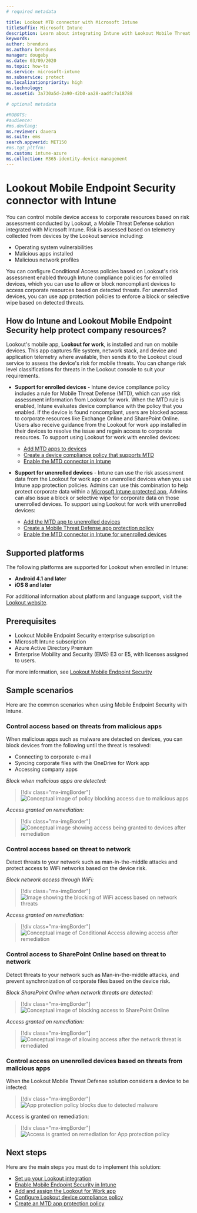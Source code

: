 ```yaml
---
# required metadata

title: Lookout MTD connector with Microsoft Intune
titleSuffix: Microsoft Intune
description: Learn about integrating Intune with Lookout Mobile Threat Defense (MTD) to control mobile device access to your corporate resources.
keywords:
author: brenduns
ms.author: brenduns
manager: dougeby
ms.date: 03/09/2020
ms.topic: how-to
ms.service: microsoft-intune
ms.subservice: protect
ms.localizationpriority: high
ms.technology:
ms.assetid: 3a730a5d-2a90-42b0-aa28-aadfc7a18788

# optional metadata

#ROBOTS:
#audience:
#ms.devlang:
ms.reviewer: davera
ms.suite: ems
search.appverid: MET150
#ms.tgt_pltfrm:
ms.custom: intune-azure
ms.collection: M365-identity-device-management
---
```


# Lookout Mobile Endpoint Security connector with Intune

You can control mobile device access to corporate resources based on risk assessment conducted by Lookout, a Mobile Threat Defense solution integrated with Microsoft Intune. Risk is assessed based on telemetry collected from devices by the Lookout service including:
- Operating system vulnerabilities
- Malicious apps installed
- Malicious network profiles

You can configure Conditional Access policies based on Lookout's risk assessment enabled through Intune compliance policies for enrolled devices, which you can use to allow or block noncompliant devices to access corporate resources based on detected threats. For unenrolled devices, you can use app protection policies to enforce a block or selective wipe based on detected threats.

## How do Intune and Lookout Mobile Endpoint Security help protect company resources?

Lookout's mobile app, **Lookout for work**, is installed and run on mobile devices. This app captures file system, network stack, and device and application telemetry where available, then sends it to the Lookout cloud service to assess the device's risk for mobile threats. You can change risk level classifications for threats in the Lookout console to suit your requirements.

- **Support for enrolled devices** - Intune device compliance policy includes a rule for Mobile Threat Defense (MTD), which can use risk assessment information from Lookout for work. When the MTD rule is enabled, Intune evaluates device compliance with the policy that you enabled. If the device is found noncompliant, users are blocked access to corporate resources like Exchange Online and SharePoint Online. Users also receive guidance from the Lookout for work app installed in their devices to resolve the issue and regain access to corporate resources. To support using Lookout for work with enrolled devices:
  - [Add MTD apps to devices](../protect/mtd-apps-ios-app-configuration-policy-add-assign.md)
  - [Create a device compliance policy that supports MTD](../protect/mtd-device-compliance-policy-create.md)
  - [Enable the MTD connector in Intune](../protect/mtd-connector-enable.md)

- **Support for unenrolled devices** - Intune can use the risk assessment data from the Lookout for work app on unenrolled devices when you use Intune app protection policies. Admins can use this combination to help protect corporate data within a [Microsoft Intune protected app](../apps/apps-supported-intune-apps.md), Admins can also issue a block or selective wipe for corporate data on those unenrolled devices. To support using Lookout for work with unenrolled devices:
  - [Add the MTD app to unenrolled devices](../protect/mtd-add-apps-unenrolled-devices.md)
  - [Create a Mobile Threat Defense app protection policy](../protect/mtd-app-protection-policy.md)
  - [Enable the MTD connector in Intune for unenrolled devices](../protect/mtd-enable-unenrolled-devices.md)

## Supported platforms

The following platforms are supported for Lookout when enrolled in Intune:

- **Android 4.1 and later**  
- **iOS 8 and later**  

For additional information about platform and language support, visit the [Lookout website](https://personal.support.lookout.com/hc/articles/114094140253).  

## Prerequisites

- Lookout Mobile Endpoint Security enterprise subscription  
- Microsoft Intune subscription
- Azure Active Directory Premium
- Enterprise Mobility and Security (EMS) E3 or E5, with licenses assigned to users.  

For more information, see [Lookout Mobile Endpoint Security](https://www.lookout.com/products/mobile-endpoint-security)

## Sample scenarios

Here are the common scenarios when using Mobile Endpoint Security with Intune.

### Control access based on threats from malicious apps

When malicious apps such as malware are detected on devices, you can block devices from the following until the threat is resolved:

- Connecting to corporate e-mail
- Syncing corporate files with the OneDrive for Work app
- Accessing company apps

*Block when malicious apps are detected:*

> [!div class="mx-imgBorder"]
> ![Conceptual image of policy blocking access due to malicious apps](./media/lookout-mobile-threat-defense-connector/malicious-apps-blocked.png)

*Access granted on remediation:*

> [!div class="mx-imgBorder"]
> ![Conceptual image showing access being granted to devices after remediation](./media/lookout-mobile-threat-defense-connector/malicious-apps-unblocked.png)

### Control access based on threat to network

Detect threats to your network such as man-in-the-middle attacks and protect access to WiFi networks based on the device risk.

*Block network access through WiFi:*

> [!div class="mx-imgBorder"]
> ![Image showing the blocking of WiFi access based on network threats](./media/lookout-mobile-threat-defense-connector/network-wifi-blocked.png)

*Access granted on remediation:*

> [!div class="mx-imgBorder"]
> ![Conceptual image of Conditional Access allowing access after remediation](./media/lookout-mobile-threat-defense-connector/network-wifi-unblocked.png)

### Control access to SharePoint Online based on threat to network

Detect threats to your network such as Man-in-the-middle attacks, and prevent synchronization of corporate files based on the device risk.

*Block SharePoint Online when network threats are detected:*

> [!div class="mx-imgBorder"]
> ![Conceptual image of blocking access to SharePoint Online](./media/lookout-mobile-threat-defense-connector/network-spo-blocked.png)

*Access granted on remediation:*

> [!div class="mx-imgBorder"]
> ![Conceptual image of allowing access after the network threat is remediated](./media/lookout-mobile-threat-defense-connector/network-spo-unblocked.png)

### Control access on unenrolled devices based on threats from malicious apps

When the Lookout Mobile Threat Defense solution considers a device to be infected:
> [!div class="mx-imgBorder"]
> ![App protection policy blocks due to detected malware](./media/lookout-mobile-threat-defense-connector/lookout-app-policy-block.png)

Access is granted on remediation:

> [!div class="mx-imgBorder"]
> ![Access is granted on remediation for App protection policy](./media/lookout-mobile-threat-defense-connector/lookout-app-policy-remediated.png)

## Next steps

Here are the main steps you must do to implement this solution:

- [Set up your Lookout integration](lookout-mtd-connector-integration.md)
- [Enable Mobile Endpoint Security in Intune](mtd-connector-enable.md)
- [Add and assign the Lookout for Work app](mtd-apps-ios-app-configuration-policy-add-assign.md)
- [Configure Lookout device compliance policy](mtd-device-compliance-policy-create.md)
- [Create an MTD app protection policy](mtd-app-protection-policy.md)
